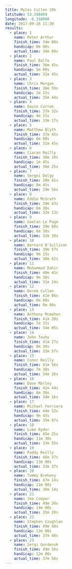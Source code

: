 ```yaml
---
title: Myles Cullen 10k
latitude: 53.348499
longitude: -6.318000
date: 2017-09-16 11:30
results:
  - place: 1
    name: Peter Arthur
    finish_time: 34m 00s
    handicap: 0m 00s
    actual_time: 34m 00s
  - place: 2
    name: Paul Balfe
    finish_time: 36m 45s
    handicap: 5m 00s
    actual_time: 31m 45s
  - place: 3
    name: Chris Morgan
    finish_time: 36m 59s
    handicap: 1m 15s
    actual_time: 35m 44s
  - place: 4
    name: Gavin Curran
    finish_time: 37m 32s
    handicap: 4m 15s
    actual_time: 33m 17s
  - place: 5
    name: Matthew Blyth
    finish_time: 37m 45s
    handicap: 6m 00s
    actual_time: 31m 45s
  - place: 6
    name: Ciaran Reilly
    finish_time: 38m 10s
    handicap: 1m 45s
    actual_time: 36m 25s
  - place: 7
    name: Sergei Dolgy
    finish_time: 38m 41s
    handicap: 8m 45s
    actual_time: 29m 56s
  - place: 8
    name: Eddie McGrath
    finish_time: 38m 43s
    handicap: 6m 30s
    actual_time: 32m 13s
  - place: 9
    name: Gaetan Le Page
    finish_time: 39m 08s
    handicap: 6m 30s
    actual_time: 32m 38s
  - place: 10
    name: Bernard O'Sullivan
    finish_time: 39m 57s
    handicap: 9m 15s
    actual_time: 30m 42s
  - place: 11
    name: Mohammad Dahir
    finish_time: 40m 45s
    handicap: 9m 30s
    actual_time: 31m 24s
  - place: 12
    name: Derek Cullen
    finish_time: 41m 06s
    handicap: 0m 00s
    actual_time: 0m 00s
  - place: 13
    name: Anthony Mcmahon
    finish_time: 41m 20s
    handicap: 7m 15s
    actual_time: 34m 05s
  - place: 14
    name: John Touhy
    finish_time: 41m 27s
    handicap: 8m 30s
    actual_time: 32m 57s
  - place: 15
    name: Conor Reilly
    finish_time: 41m 56s
    handicap: 7m 30s
    actual_time: 34m 26s
  - place: 16
    name: Dave Morley
    finish_time: 42m 44s
    handicap: 8m 30s
    actual_time: 34m 16s
  - place: 17
    name: Michael Ferriera
    finish_time: 44m 52s
    handicap: 9m 45s
    actual_time: 35m 07s
  - place: 18
    name: Luke Ryder
    finish_time: 45m 25s
    handicap: 11m 30s
    actual_time: 33m 55s
  - place: 19
    name: Paddy Reilly
    finish_time: 46m 37s
    handicap: 13m 00s
    actual_time: 33m 37s
  - place: 20 
    name: Tommy Breheny
    finish_time: 47m 14s
    handicap: 11m 00s
    actual_time: 36m 14s
  - place: 21 
    name: Joe Cooper
    finish_time: 49m 20s
    handicap: 14m 00s
    actual_time: 35m 20s
  - place: 22
    name: Stephen Coughlan
    finish_time: 49m 48s
    handicap: 12m 00s
    actual_time: 37m 48s
  - place: 23
    name: Sergi Gordenok
    finish_time: 49m 56s
    handicap: 12m 00s
    actual_time: 37m 56s
---
```

